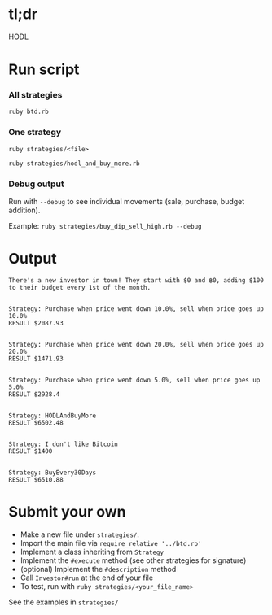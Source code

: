 # tl;dr

HODL

# Run script

### All strategies
```
ruby btd.rb
```

### One strategy
```
ruby strategies/<file>

ruby strategies/hodl_and_buy_more.rb
```

### Debug output
Run with `--debug` to see individual movements (sale, purchase, budget addition).

Example: `ruby strategies/buy_dip_sell_high.rb --debug`

# Output
```
There's a new investor in town! They start with $0 and ฿0, adding $100 to their budget every 1st of the month.


Strategy: Purchase when price went down 10.0%, sell when price goes up 10.0%
RESULT $2087.93


Strategy: Purchase when price went down 20.0%, sell when price goes up 20.0%
RESULT $1471.93


Strategy: Purchase when price went down 5.0%, sell when price goes up 5.0%
RESULT $2928.4


Strategy: HODLAndBuyMore
RESULT $6502.48


Strategy: I don't like Bitcoin
RESULT $1400


Strategy: BuyEvery30Days
RESULT $6510.88
```

# Submit your own
* Make a new file under `strategies/`. 
* Import the main file via `require_relative '../btd.rb'`
* Implement a class inheriting from `Strategy`
* Implement the `#execute` method (see other strategies for signature)
* (optional) Implement the `#description` method
* Call `Investor#run` at the end of your file
* To test, run with `ruby strategies/<your_file_name>`

See the examples in `strategies/`

